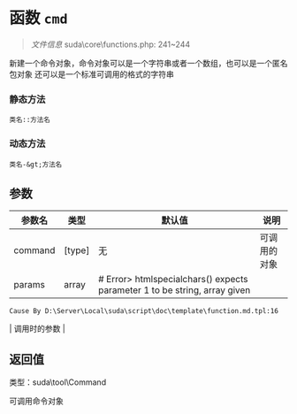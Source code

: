 # 函数 `cmd`

> *文件信息* suda\core\functions.php: 241~244

新建一个命令对象，命令对象可以是一个字符串或者一个数组，也可以是一个匿名包对象
还可以是一个标准可调用的格式的字符串

### 静态方法
```
类名::方法名
```

### 动态方法

```
类名-&gt;方法名
```



## 参数


| 参数名 | 类型 | 默认值 | 说明 |
|--------|-----|-------|-------|
| command |  [type] | 无 |  可调用的对象 |
| params |  array | # Error> htmlspecialchars() expects parameter 1 to be string, array given
	Cause By D:\Server\Local\suda\script\doc\template\function.md.tpl:16
 |  调用时的参数 |



## 返回值

类型：suda\tool\Command

 可调用命令对象

